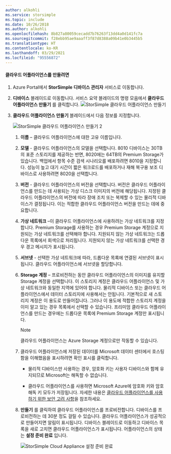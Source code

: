 ```yaml
---
author: alkohli
ms.service: storsimple
ms.topic: include
ms.date: 10/26/2018
ms.author: alkohli
ms.openlocfilehash: 8b827a80059cecadd7b76263f13dd4a0d141fc7a
ms.sourcegitcommit: f28ebb95ae9aaaff3f87d8388a09b41e0b3445b5
ms.translationtype: HT
ms.contentlocale: ko-KR
ms.lasthandoff: 03/29/2021
ms.locfileid: "95556872"
---
```

#### <a name="to-create-a-cloud-appliance"></a>클라우드 어플라이언스를 만들려면

1. Azure Portal에서 **StorSimple 디바이스 관리자** 서비스로 이동합니다.
2. **디바이스** 블레이드로 이동합니다. 서비스 요약 블레이드의 명령 모음에서 **클라우드 어플라이언스 만들기** 를 클릭합니다.
    ![StorSimple 클라우드 어플라이언스 만들기](./media/storsimple-8000-create-cloud-appliance-u2/sca-create1.png)
3. **클라우드 어플라이언스 만들기** 블레이드에서 다음 정보를 지정합니다.
   
    ![StorSimple 클라우드 어플라이언스 만들기 2](./media/storsimple-8000-create-cloud-appliance-u2/sca-create2m.png)
   
   1. **이름** – 클라우드 어플라이언스에 대한 고유 이름입니다.
   2. **모델** - 클라우드 어플라이언스의 모델을 선택합니다. 8010 디바이스는 30TB의 표준 스토리지를 제공하는 반면, 8020에는 64TB의 Premium Storage가 있습니다. 백업에서 항목 수준 검색 시나리오를 배포하려면 8010을 지정합니다. 성능이 높고 대기 시간이 짧은 워크로드를 배포하거나 재해 복구용 보조 디바이스로 사용하려면 8020을 선택합니다.
   3. **버전** - 클라우드 어플라이언스의 버전을 선택합니다. 버전은 클라우드 어플라이언스를 만드는 데 사용되는 가상 디스크 이미지의 버전에 해당됩니다. 지정된 클라우드 어플라이언스의 버전에 따라 장애 조치 또는 복제할 수 있는 물리적 디바이스가 결정됩니다. 이는 적합한 클라우드 어플라이언스 버전을 만드는 데에 중요합니다.
   4. **가상 네트워크** –이 클라우드 어플라이언스에 사용하려는 가상 네트워크를 지정합니다. Premium Storage를 사용하는 경우 Premium Storage 계정으로 지원되는 가상 네트워크를 선택해야 합니다. 지원되지 않는 가상 네트워크는 드롭다운 목록에서 회색으로 처리됩니다. 지원되지 않는 가상 네트워크를 선택한 경우 경고 메시지가 표시됩니다.
   5. **서브넷** - 선택한 가상 네트워크에 따라, 드롭다운 목록에 연결된 서브넷이 표시됩니다. 클라우드 어플라이언스에 서브넷을 할당합니다.
   6. **Storage 계정** – 프로비전하는 동안 클라우드 어플라이언스의 이미지를 유지할 Storage 계정을 선택합니다. 이 스토리지 계정은 클라우드 어플라이언스 및 가상 네트워크와 동일한 지역에 있어야 합니다. 물리적 디바이스 또는 클라우드 어플라이언스에서 데이터 스토리지에 사용해서는 안됩니다. 기본적으로 새 스토리지 계정은 이 용도로 만들어집니다. 그러나 이 용도에 적합한 스토리지 계정을 이미 알고 있는 경우 목록에서 선택할 수 있습니다. 프리미엄 클라우드 어플라이언스를 만드는 경우에는 드롭다운 목록에 Premium Storage 계정만 표시됩니다.
      
      > [!NOTE]
      > 클라우드 어플라이언스는 Azure Storage 계정으로만 작동할 수 있습니다.
    
   7. 클라우드 어플라이언스에 저장된 데이터를 Microsoft 데이터 센터에서 호스팅함을 이해했음을 표시하려면 확인 표시를 클릭합니다.
       * 물리적 디바이스만 사용하는 경우, 암호화 키는 사용자 디바이스와 함께 유지되므로 Microsoft는 해독할 수 없습니다.

       * 클라우드 어플라이언스를 사용하면 Microsoft Azure에 암호화 키와 암호 해독 키 모두가 저장됩니다. 자세한 내용은 [클라우드 어플라이언스를 사용하기 위한 보안 고려 사항](../articles/storsimple/storsimple-8000-security.md)을 참조하세요.
   8. **만들기** 를 클릭하여 클라우드 어플라이언스를 프로비전합니다. 디바이스를 프로비전하는 데 30분 정도 걸릴 수 있습니다. 클라우드 어플라이언스가 성공적으로 만들어지면 알림이 표시됩니다. 디바이스 블레이드로 이동하고 디바이스 목록을 새로 고치면 클라우드 어플라이언스가 표시됩니다. 어플라이언스의 상태는 **설정 준비 완료** 입니다.
      
      ![StorSimple Cloud Appliance 설정 준비 완료](./media/storsimple-8000-create-cloud-appliance-u2/sca-create3.png)